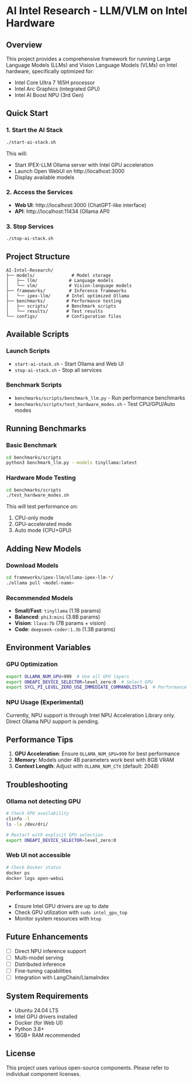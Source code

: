 # AI Intel Research - LLM/VLM on Intel Hardware

## Overview

This project provides a comprehensive framework for running Large Language Models (LLMs) and Vision Language Models (VLMs) on Intel hardware, specifically optimized for:
- Intel Core Ultra 7 165H processor
- Intel Arc Graphics (integrated GPU)
- Intel AI Boost NPU (3rd Gen)

## Quick Start

### 1. Start the AI Stack
```bash
./start-ai-stack.sh
```

This will:
- Start IPEX-LLM Ollama server with Intel GPU acceleration
- Launch Open WebUI on http://localhost:3000
- Display available models

### 2. Access the Services

- **Web UI**: http://localhost:3000 (ChatGPT-like interface)
- **API**: http://localhost:11434 (Ollama API)

### 3. Stop Services
```bash
./stop-ai-stack.sh
```

## Project Structure

```
AI-Intel-Research/
├── models/              # Model storage
│   ├── llm/            # Language models
│   └── vlm/            # Vision-language models
├── frameworks/         # Inference frameworks
│   └── ipex-llm/      # Intel optimized Ollama
├── benchmarks/        # Performance testing
│   ├── scripts/       # Benchmark scripts
│   └── results/       # Test results
└── configs/           # Configuration files
```

## Available Scripts

### Launch Scripts
- `start-ai-stack.sh` - Start Ollama and Web UI
- `stop-ai-stack.sh` - Stop all services

### Benchmark Scripts
- `benchmarks/scripts/benchmark_llm.py` - Run performance benchmarks
- `benchmarks/scripts/test_hardware_modes.sh` - Test CPU/GPU/Auto modes

## Running Benchmarks

### Basic Benchmark
```bash
cd benchmarks/scripts
python3 benchmark_llm.py --models tinyllama:latest
```

### Hardware Mode Testing
```bash
cd benchmarks/scripts
./test_hardware_modes.sh
```

This will test performance on:
1. CPU-only mode
2. GPU-accelerated mode
3. Auto mode (CPU+GPU)

## Adding New Models

### Download Models
```bash
cd frameworks/ipex-llm/ollama-ipex-llm-*/
./ollama pull <model-name>
```

### Recommended Models
- **Small/Fast**: `tinyllama` (1.1B params)
- **Balanced**: `phi3:mini` (3.8B params)
- **Vision**: `llava:7b` (7B params + vision)
- **Code**: `deepseek-coder:1.3b` (1.3B params)

## Environment Variables

### GPU Optimization
```bash
export OLLAMA_NUM_GPU=999  # Use all GPU layers
export ONEAPI_DEVICE_SELECTOR=level_zero:0  # Select GPU
export SYCL_PI_LEVEL_ZERO_USE_IMMEDIATE_COMMANDLISTS=1  # Performance
```

### NPU Usage (Experimental)
Currently, NPU support is through Intel NPU Acceleration Library only.
Direct Ollama NPU support is pending.

## Performance Tips

1. **GPU Acceleration**: Ensure `OLLAMA_NUM_GPU=999` for best performance
2. **Memory**: Models under 4B parameters work best with 8GB VRAM
3. **Context Length**: Adjust with `OLLAMA_NUM_CTX` (default: 2048)

## Troubleshooting

### Ollama not detecting GPU
```bash
# Check GPU availability
clinfo -l
ls -la /dev/dri/

# Restart with explicit GPU selection
export ONEAPI_DEVICE_SELECTOR=level_zero:0
```

### Web UI not accessible
```bash
# Check Docker status
docker ps
docker logs open-webui
```

### Performance issues
- Ensure Intel GPU drivers are up to date
- Check GPU utilization with `sudo intel_gpu_top`
- Monitor system resources with `htop`

## Future Enhancements

- [ ] Direct NPU inference support
- [ ] Multi-model serving
- [ ] Distributed inference
- [ ] Fine-tuning capabilities
- [ ] Integration with LangChain/LlamaIndex

## System Requirements

- Ubuntu 24.04 LTS
- Intel GPU drivers installed
- Docker (for Web UI)
- Python 3.8+
- 16GB+ RAM recommended

## License

This project uses various open-source components. Please refer to individual component licenses.